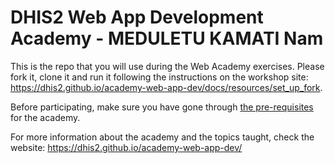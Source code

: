 # DHIS2 Web App Development Academy - MEDULETU KAMATI Nam

This is the repo that you will use during the Web Academy exercises. Please fork it, clone it and run it following the instructions on the workshop site: https://dhis2.github.io/academy-web-app-dev/docs/resources/set_up_fork.

Before participating, make sure you have gone through [the pre-requisites](https://dhis2.github.io/academy-web-app-dev/docs/before-academy/) for the academy.

For more information about the academy and the topics taught, check the website: https://dhis2.github.io/academy-web-app-dev/
